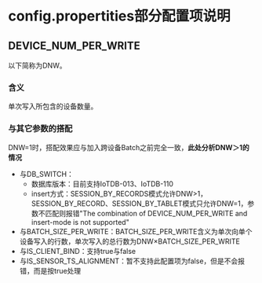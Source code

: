 # config.propertities部分配置项说明

## DEVICE_NUM_PER_WRITE

以下简称为DNW。

### 含义

单次写入所包含的设备数量。

### 与其它参数的搭配

DNW=1时，搭配效果应与加入跨设备Batch之前完全一致，**此处分析DNW＞1的情况**

- 与DB_SWITCH：
  - 数据库版本：目前支持IoTDB-013、IoTDB-110
  - insert方式：SESSION_BY_RECORDS模式允许DNW>1，SESSION_BY_RECORD、SESSION_BY_TABLET模式只允许DNW=1，参数不匹配则报错"The combination of DEVICE_NUM_PER_WRITE and insert-mode is not supported"
- 与BATCH_SIZE_PER_WRITE：BATCH_SIZE_PER_WRITE含义为单次向单个设备写入的行数，单次写入的总行数为DNW×BATCH_SIZE_PER_WRITE
- 与IS_CLIENT_BIND：支持true与false
- 与IS_SENSOR_TS_ALIGNMENT：暂不支持此配置项为false，但是不会报错，而是按true处理

